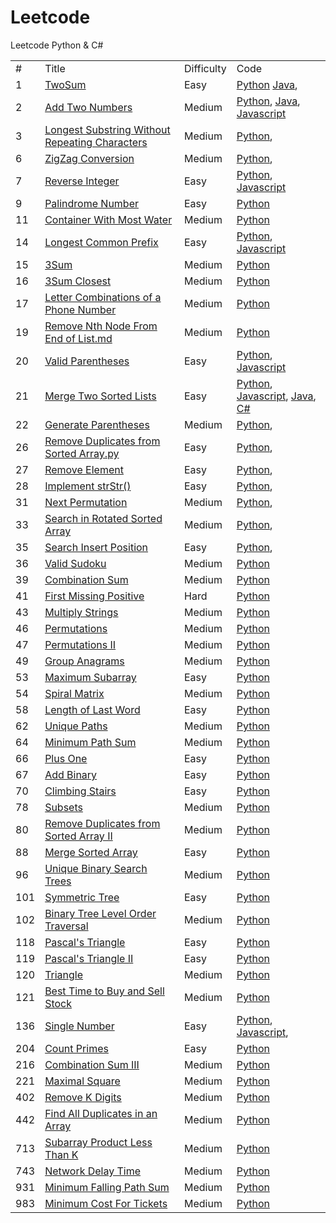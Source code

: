 # Leetcode
Leetcode Python & C#


<table>
<tr>
    <td>#</td>
    <td>Title</td>  
    <td>Difficulty</td>
    <td>Code</td>    
</tr>  
<tr>
    <td>1</td>    
    <td><a href="https://github.com/Eddie02582/Leetcode/blob/master/001_TwoSum.md">TwoSum</a></td> 
    <td>Easy</td>       
    <td><a href="https://github.com/Eddie02582/Leetcode/blob/master/Python/001_TwoSum.py">Python</a>
        <a href="https://github.com/Eddie02582/Leetcode/blob/master/Java/twoSum.java">Java</a>,
    </td>
</tr>
<tr>
    <td>2</td>    
    <td><a href="https://github.com/Eddie02582/Leetcode/blob/master/002_Add%20Two%20Numbers.md">Add Two Numbers</a></td>
    <td>Medium</td>  
    <td><a href="https://github.com/Eddie02582/Leetcode/blob/master/Python/002_Add%20Two%20Numbers.py">Python</a>,
        <a href="https://github.com/Eddie02582/Leetcode/blob/master/Java/addTwoNumbers.java">Java</a>,
        <a href="https://github.com/Eddie02582/Leetcode/blob/master/JavaScript/002_Add%20Two%20Numbers.js">Javascript</a>
    </td>    
</tr>
<tr>
    <td>3</td>    
    <td><a href="https://github.com/Eddie02582/Leetcode/blob/master/Longest%20Substring%20Without%20Repeating%20Characters.md">Longest Substring Without Repeating Characters</a></td>
    <td>Medium</td>  
    <td><a href="https://github.com/Eddie02582/Leetcode/blob/master/Python/Longest%20Substring%20Without%20Repeating%20Characters.py">Python</a>,
    </td>    
</tr>
<tr>
    <td>6</td>    
    <td><a href="https://github.com/Eddie02582/Leetcode/blob/master/006_ZigZag%20Conversion.md">ZigZag Conversion</a></td>
    <td>Medium</td>  
    <td><a href="https://github.com/Eddie02582/Leetcode/blob/master/Python/006%20ZigZag%20Conversion.py">Python</a>,
    </td>    
</tr>
<tr>
    <td>7</td>    
    <td><a href="https://github.com/Eddie02582/Leetcode/blob/master/007_Reverse%20Integer.md">Reverse Integer</a></td> 
    <td>Easy</td>  
    <td>
    <a href="https://github.com/Eddie02582/Leetcode/blob/master/Python/007_Reverse%20Integer.py">Python</a>,
    <a href="https://github.com/Eddie02582/Leetcode/blob/master/JavaScript/007_Reverse%20Integer.js">Javascript</a>
    </td>         
</tr>
<tr>
    <td>9</td>    
    <td><a href="https://github.com/Eddie02582/Leetcode/blob/master/009_Palindrome%20Number.md">Palindrome Number</a></td> 
    <td>Easy</td>  
    <td>
    <a href="https://github.com/Eddie02582/Leetcode/blob/master/Python/009_Palindrome%20Number.py">Python</a>   
    </td>         
</tr>
<tr>
    <td>11</td>    
    <td><a href="https://github.com/Eddie02582/Leetcode/blob/master/011_Container%20With%20Most%20Water.md">Container With Most Water</a></td> 
    <td>Medium</td>  
    <td>
    <a href="https://github.com/Eddie02582/Leetcode/blob/master/Python/011_Container%20With%20Most%20Water.py">Python</a>   
    </td>         
</tr>
<tr>
    <td>14</td>    
    <td><a href="https://github.com/Eddie02582/Leetcode/blob/master/014_Longest%20Common%20Prefix.md">Longest Common Prefix</a></td> 
    <td>Easy</td>  
    <td>
    <a href="https://github.com/Eddie02582/Leetcode/blob/master/Python/014_Longest%20Common%20Prefix.py">Python</a>, 
    <a href="https://github.com/Eddie02582/Leetcode/blob/master/JavaScript/014_Longest%20Common%20Prefix.js">Javascript</a>    
    </td>         
</tr>
<tr>
    <td>15</td>    
    <td><a href="https://github.com/Eddie02582/Leetcode/blob/master/015_3Sum.md">3Sum</a></td> 
    <td>Medium</td>  
    <td>
    <a href="https://github.com/Eddie02582/Leetcode/blob/master/Python/015_3Sum.py">Python</a></td>         
</tr>
<tr>
    <td>16</td>    
    <td><a href="https://github.com/Eddie02582/Leetcode/blob/master/016_3Sum%20Closest.md">3Sum Closest</a></td> 
    <td>Medium</td>  
    <td>
    <a href="https://github.com/Eddie02582/Leetcode/blob/master/Python/016_3Sum%20Closest.py">Python</a> 
    </td>         
</tr>
<tr>
    <td>17</td>    
    <td><a href="https://github.com/Eddie02582/Leetcode/blob/master/017_Letter%20Combinations%20of%20a%20Phone%20Number.md">Letter Combinations of a Phone Number</a></td> 
    <td>Medium</td>  
    <td>
    <a href="https://github.com/Eddie02582/Leetcode/blob/master/Python/017_Letter%20Combinations%20of%20a%20Phone%20Number.py">Python</a> 
    </td>         
</tr>
<tr>
    <td>19</td>    
    <td><a href="https://github.com/Eddie02582/Leetcode/blob/master/019_Remove%20Nth%20Node%20From%20End%20of%20List.md">Remove Nth Node From End of List.md</a></td> 
    <td>Medium</td>  
    <td>
    <a href="https://github.com/Eddie02582/Leetcode/blob/master/Python/019_Remove%20Nth%20Node%20From%20End%20of%20List.py">Python</a>     
    </td>         
</tr>
<tr>
    <td>20</td>    
    <td><a href="https://github.com/Eddie02582/Leetcode/blob/master/020_Valid%20Parentheses.md">Valid Parentheses</a></td> 
    <td>Easy</td>  
    <td>
    <a href="https://github.com/Eddie02582/Leetcode/blob/master/Python/020_Valid%20Parentheses.py">Python</a>, 
    <a href="https://github.com/Eddie02582/Leetcode/blob/master/JavaScript/020_Valid%20Parentheses.js">Javascript</a>    
    </td>         
</tr>
<tr>
    <td>21</td>    
    <td><a href="https://github.com/Eddie02582/Leetcode/blob/master/021_Merge%20Two%20Sorted%20Lists.md">Merge Two Sorted Lists</a></td> 
    <td>Easy</td>  
    <td>
    <a href="https://github.com/Eddie02582/Leetcode/blob/master/Python/021_Merge%20Two%20Sorted%20Lists.py">Python</a>, 
    <a href="https://github.com/Eddie02582/Leetcode/blob/master/JavaScript/021_Merge%20Two%20Sorted%20Lists.js">Javascript</a>,   
    <a href="https://github.com/Eddie02582/Leetcode/blob/master/Java/mergeTwoLists.java">Java</a>,   
    <a href="https://github.com/Eddie02582/Leetcode/blob/master/C%23/021_Merge%20Two%20Sorted%20Lists.cs">C#</a>      
    </td>         
</tr>
<tr>
    <td>22</td>    
    <td><a href="https://github.com/Eddie02582/Leetcode/blob/master/022_Generate%20Parentheses.md">Generate Parentheses</a></td> 
    <td>Medium</td>  
    <td>
    <a href="https://github.com/Eddie02582/Leetcode/blob/master/Python/Backtracking/022_Generate%20Parentheses.py">Python</a>, 
    </td>         
</tr>
<tr>
    <td>26</td>    
    <td><a href="https://github.com/Eddie02582/Leetcode/blob/master/026_%20Remove%20Duplicates%20from%20Sorted%20Array.md">Remove Duplicates from Sorted Array.py</a></td> 
    <td>Easy</td>  
    <td>
    <a href="https://github.com/Eddie02582/Leetcode/blob/master/Python/026_%20Remove%20Duplicates%20from%20Sorted%20Array.py">Python</a>,    
    </td>         
</tr>
<tr>
    <td>27</td>    
    <td><a href="https://github.com/Eddie02582/Leetcode/blob/master/027_Remove%20Element.md">Remove Element</a></td> 
    <td>Easy</td>  
    <td>
    <a href="https://github.com/Eddie02582/Leetcode/blob/master/Python/027_Remove%20Element.py">Python</a>,   
    </td>         
</tr>
<tr>
    <td>28</td>    
    <td><a href="https://github.com/Eddie02582/Leetcode/blob/master/028_Implement%20strStr.md">Implement strStr()</a></td> 
    <td>Easy</td>  
    <td>
    <a href="https://github.com/Eddie02582/Leetcode/blob/master/Python/028_Implement%20strStr().py">Python</a>,   
    </td>         
</tr>
<tr>
    <td>31</td>    
    <td><a href="https://github.com/Eddie02582/Leetcode/blob/master/031_Next_Permutation.md">Next Permutation</a></td> 
    <td>Medium</td>  
    <td>
    <a href="https://github.com/Eddie02582/Leetcode/blob/master/Python/031_Next%20Permutation.py">Python</a>,   
    </td>         
</tr>
<tr>
    <td>33</td>    
    <td><a href="https://github.com/Eddie02582/Leetcode/blob/master/033_Search%20in%20Rotated%20Sorted%20Array.md">Search in Rotated Sorted Array</a></td> 
    <td>Medium</td>  
    <td>
    <a href="https://github.com/Eddie02582/Leetcode/blob/master/Python/033_Search%20in%20Rotated%20Sorted%20Array.py">Python</a>,   
    </td>         
</tr>
<tr>
    <td>35</td>    
    <td><a href="https://github.com/Eddie02582/Leetcode/blob/master/035_Search%20Insert%20Position.md">Search Insert Position</a></td> 
    <td>Easy</td>  
    <td>
    <a href="https://github.com/Eddie02582/Leetcode/blob/master/Python/035_Search%20Insert%20Position.py">Python</a>,   
    </td>         
</tr>
<tr>
    <td>36</td>    
    <td><a href="https://github.com/Eddie02582/Leetcode/blob/master/036_Valid%20Sudoku.md">Valid Sudoku</a></td> 
    <td>Medium</td>  
    <td>
    <a href="https://github.com/Eddie02582/Leetcode/blob/master/Python/036_Valid%20Sudoku.py">Python</a>  
    </td>         
</tr>
<tr>
    <td>39</td>    
    <td><a href="https://github.com/Eddie02582/Leetcode/blob/master/039_Combination%20Sum.md">Combination Sum</a></td> 
    <td>Medium</td>  
    <td>
    <a href="https://github.com/Eddie02582/Leetcode/blob/master/Python/039_Combination%20Sum.py">Python</a>  
    </td>         
</tr>
<tr>
    <td>41</td>    
    <td><a href="https://github.com/Eddie02582/Leetcode/blob/master/041_First%20Missing%20Positive.md">First Missing Positive</a></td> 
    <td>Hard</td>  
    <td>
    <a href="https://github.com/Eddie02582/Leetcode/blob/master/Python/041_First%20Missing%20Positive.py">Python</a>  
    </td>         
</tr>
<tr>
    <td>43</td>    
    <td><a href="https://github.com/Eddie02582/Leetcode/blob/master/043_Multiply%20Strings.md">Multiply Strings</a></td> 
    <td>Medium</td>  
    <td>
    <a href="https://github.com/Eddie02582/Leetcode/blob/master/Python/043_Multiply%20Strings.py">Python</a>  
    </td>         
</tr>
<tr>
    <td>46</td>    
    <td><a href="https://github.com/Eddie02582/Leetcode/blob/master/046_Permutations.md">Permutations</a></td> 
    <td>Medium</td>  
    <td>
    <a href="https://github.com/Eddie02582/Leetcode/blob/master/Python/046_Permutations.py">Python</a>  
    </td>         
</tr>
<tr>
    <td>47</td>    
    <td><a href="https://github.com/Eddie02582/Leetcode/blob/master/047_Permutations%20II.md">Permutations II</a></td> 
    <td>Medium</td>  
    <td>
    <a href="https://github.com/Eddie02582/Leetcode/blob/master/Python/047_Permutations%20II.py">Python</a>  
    </td>         
</tr>
<tr>
    <td>49</td>    
    <td><a href="https://github.com/Eddie02582/Leetcode/blob/master/049_Group%20Anagrams.md">Group Anagrams</a></td> 
    <td>Medium</td>  
    <td>
    <a href="https://github.com/Eddie02582/Leetcode/blob/master/Python/049_Group%20Anagrams.py">Python</a>  
    </td>         
</tr>
<tr>
    <td>53</td>    
    <td><a href="https://github.com/Eddie02582/Leetcode/blob/master/053_Maximum%20Subarray.md">Maximum Subarray</a></td> 
    <td>Easy</td>  
    <td>
    <a href="https://github.com/Eddie02582/Leetcode/blob/master/Python/053_Maximum%20Subarray.py">Python</a>  
    </td>         
</tr>
<tr>
    <td>54</td>    
    <td><a href="https://github.com/Eddie02582/Leetcode/blob/master/054_Spiral%20Matrix.md">Spiral Matrix</a></td> 
    <td>Medium</td>  
    <td>
    <a href="https://github.com/Eddie02582/Leetcode/blob/master/Python/054_Spiral%20Matrix.py">Python</a>  
    </td>         
</tr>
<tr>
    <td>58</td>    
    <td><a href="https://github.com/Eddie02582/Leetcode/blob/master/058_Length%20of%20Last%20Word.md">Length of Last Word</a></td> 
    <td>Easy</td>  
    <td>
    <a href="https://github.com/Eddie02582/Leetcode/blob/master/Python/058_Length%20of%20Last%20Word.py">Python</a>  
    </td>         
</tr>
<tr>
    <td>62</td>    
    <td><a href="https://github.com/Eddie02582/Leetcode/blob/master/062_Unique%20Paths.md">Unique Paths</a></td> 
    <td>Medium</td>  
    <td>
    <a href="https://github.com/Eddie02582/Leetcode/blob/master/Python/062_Unique%20Paths.py">Python</a>  
    </td>         
</tr>
<tr>
    <td>64</td>    
    <td><a href="https://github.com/Eddie02582/Leetcode/blob/master/064_Minimum%20Path%20Sum.md">Minimum Path Sum</a></td> 
    <td>Medium</td>  
    <td>
    <a href="https://github.com/Eddie02582/Leetcode/blob/master/Python/064_Minimum%20Path%20Sum.py">Python</a>  
    </td>         
</tr>
<tr>
    <td>66</td>    
    <td><a href="https://github.com/Eddie02582/Leetcode/blob/master/066_Plus%20One.md">Plus One</a></td> 
    <td>Easy</td>  
    <td>
    <a href="https://github.com/Eddie02582/Leetcode/blob/master/Python/066_Plus%20One.py">Python</a>  
    </td>         
</tr>
<tr>
    <td>67</td>    
    <td><a href="https://github.com/Eddie02582/Leetcode/blob/master/067_Add%20Binary.md">Add Binary</a></td> 
    <td>Easy</td>  
    <td>
    <a href="https://github.com/Eddie02582/Leetcode/blob/master/Python/067_Add%20Binary.py">Python</a>  
    </td>         
</tr>
<tr>
    <td>70</td>    
    <td><a href="https://github.com/Eddie02582/Leetcode/blob/master/070_Climbing%20Stairs.md">Climbing Stairs</a></td> 
    <td>Easy</td>  
    <td>
    <a href="https://github.com/Eddie02582/Leetcode/blob/master/Python/070_Climbing%20Stairs.py">Python</a>  
    </td>         
</tr>
<tr>
    <td>78</td>    
    <td><a href="https://github.com/Eddie02582/Leetcode/blob/master/078_Subsets.md">Subsets</a></td> 
    <td>Medium</td>  
    <td>
    <a href="https://github.com/Eddie02582/Leetcode/blob/master/Python/078_Subsets.py">Python</a>  
    </td>         
</tr>

<tr>
    <td>80</td>    
    <td><a href="https://github.com/Eddie02582/Leetcode/blob/master/080_Remove%20Duplicates%20from%20Sorted%20Array%20II.md">Remove Duplicates from Sorted Array II</a></td> 
    <td>Medium</td>  
    <td>
    <a href="https://github.com/Eddie02582/Leetcode/blob/master/Python/080_Remove%20Duplicates%20from%20Sorted%20Array%20II.py">Python</a>  
    </td>         
</tr>
<tr>
    <td>88</td>    
    <td><a href="https://github.com/Eddie02582/Leetcode/blob/master/088_Merge%20Sorted%20Array.md">Merge Sorted Array</a></td> 
    <td>Easy</td>  
    <td>
    <a href="https://github.com/Eddie02582/Leetcode/blob/master/Python/088_Merge%20Sorted%20Array.py">Python</a>  
    </td>         
</tr>
<tr>
    <td>96</td>    
    <td><a href="https://github.com/Eddie02582/Leetcode/blob/master/096_Unique%20Binary%20Search%20Trees.md">Unique Binary Search Trees</a></td> 
    <td>Medium</td>  
    <td>
    <a href="https://github.com/Eddie02582/Leetcode/blob/master/Python/096_Unique%20Binary%20Search%20Trees.py">Python</a>  
    </td>         
</tr>
<tr>
    <td>101</td>    
    <td><a href="https://github.com/Eddie02582/Leetcode/blob/master/101_Symmetric%20Tree.md">Symmetric Tree</a></td> 
    <td>Easy</td>  
    <td>
    <a href="#">Python</a>  
    </td>         
</tr>
<tr>
    <td>102</td>    
    <td><a href="https://github.com/Eddie02582/Leetcode/blob/master/102_Binary%20Tree%20Level%20Order%20Traversal.md">Binary Tree Level Order Traversal</a></td> 
    <td>Medium</td>  
    <td>
    <a href="https://github.com/Eddie02582/Leetcode/blob/master/Python/102.%20Binary%20Tree%20Level%20Order%20Traversal.py">Python</a>  
    </td>         
</tr>
<tr>
    <td>118</td>    
    <td><a href="https://github.com/Eddie02582/Leetcode/blob/master/118_Pascal's%20Triangle.md">Pascal's Triangle</a></td> 
    <td>Easy</td>  
    <td>
    <a href="https://github.com/Eddie02582/Leetcode/blob/master/Python/118_Pascal's%20Triangle.py">Python</a>  
    </td>         
</tr>
<tr>
    <td>119</td>    
    <td><a href="https://github.com/Eddie02582/Leetcode/blob/master/119_Pascal's%20Triangle%20II.md">Pascal's Triangle II</a></td> 
    <td>Easy</td>  
    <td>
    <a href="https://github.com/Eddie02582/Leetcode/blob/master/Python/119_Pascal's%20Triangle%20II.py">Python</a>  
    </td>         
</tr>
<tr>
    <td>120</td>    
    <td><a href="https://github.com/Eddie02582/Leetcode/blob/master/120_Triangle.md">Triangle</a></td> 
    <td>Medium</td>  
    <td>
    <a href="#">Python</a>  
    </td>         
</tr>
<tr>
    <td>121</td>    
    <td><a href="https://github.com/Eddie02582/Leetcode/blob/master/121_Best%20Time%20to%20Buy%20and%20Sell%20Stock.md">Best Time to Buy and Sell Stock</a></td> 
    <td>Medium</td>  
    <td>
    <a href="https://github.com/Eddie02582/Leetcode/blob/master/Python/121_Best%20Time%20to%20Buy%20and%20Sell%20Stock.py">Python</a>  
    </td>         
</tr>
<tr>
    <td>136</td>    
    <td><a href="https://github.com/Eddie02582/Leetcode/blob/master/136_Single%20Number.md">Single Number</a></td> 
    <td>Easy</td>  
    <td>
        <a href="https://github.com/Eddie02582/Leetcode/blob/master/Python/136_Single%20Number.py">Python</a>, 
        <a href="https://github.com/Eddie02582/Leetcode/blob/master/JavaScript/136_Single%20Number.js">Javascript</a>, 
    </td>         
</tr>


<tr>
    <td>204</td>    
    <td><a href="https://github.com/Eddie02582/Leetcode/blob/master/204_Count%20Primes.md">Count Primes</a></td> 
    <td>Easy</td>  
    <td>
    <a href="https://github.com/Eddie02582/Leetcode/blob/master/Python/049_Group%20Anagrams.py">Python</a>
    </td>         
</tr>
<tr>
    <td>216</td>    
    <td><a href="https://github.com/Eddie02582/Leetcode/blob/master/216_Combination%20Sum%20III.md">Combination Sum III</a></td> 
    <td>Medium</td>  
    <td>
    <a href="https://github.com/Eddie02582/Leetcode/blob/master/Python/216_Combination%20Sum%20III.py">Python</a>
    </td>         
</tr>
<tr>
    <td>221</td>    
    <td><a href="https://github.com/Eddie02582/Leetcode/blob/master/221_Maximal%20Square.md">Maximal Square</a></td> 
    <td>Medium</td>  
    <td>
    <a href="https://github.com/Eddie02582/Leetcode/blob/master/Python/221_Maximal%20Square.py">Python</a>
    </td>         
</tr>
<tr>
    <td>402</td>    
    <td><a href="https://github.com/Eddie02582/Leetcode/blob/master/442_Find%20All%20Duplicates%20in%20an%20Array.md">Remove K Digits</a></td> 
    <td>Medium</td>  
    <td>
    <a href="https://github.com/Eddie02582/Leetcode/blob/master/Python/402_Remove%20K%20Digits.py">Python</a>
    </td>         
</tr>
<tr>
    <td>442</td>    
    <td><a href="https://github.com/Eddie02582/Leetcode/blob/master/442_Find%20All%20Duplicates%20in%20an%20Array.md">Find All Duplicates in an Array</a></td> 
    <td>Medium</td>  
    <td>
    <a href="https://github.com/Eddie02582/Leetcode/blob/master/Python/442_Find%20All%20Duplicates%20in%20an%20Array.py">Python</a>
    </td>         
</tr>
<tr>
    <td>713</td>    
    <td><a href="https://github.com/Eddie02582/Leetcode/blob/master/713_Subarray%20Product%20Less%20Than%20K.md">Subarray Product Less Than K</a></td> 
    <td>Medium</td>  
    <td>
    <a href="https://github.com/Eddie02582/Leetcode/blob/master/Python/713_Subarray%20Product%20Less%20Than%20K.py">Python</a>
    </td>         
</tr>
<tr>
    <td>743</td>    
    <td><a href="https://github.com/Eddie02582/Leetcode/blob/master/743_Network%20Delay%20Time.md">Network Delay Time</a></td> 
    <td>Medium</td>  
    <td>
    <a href="https://github.com/Eddie02582/Leetcode/blob/master/Python/743_Network%20Delay%20Time.py">Python</a>
    </td>         
</tr>
<tr>
    <td>931</td>    
    <td><a href="https://github.com/Eddie02582/Leetcode/blob/master/931_Minimum%20Falling%20Path%20Sum.md">Minimum Falling Path Sum</a></td> 
    <td>Medium</td>  
    <td>
    <a href="https://github.com/Eddie02582/Leetcode/blob/master/Python/931_Minimum%20Falling%20Path%20Sum.py">Python</a>
    </td>         
</tr>
<tr>
    <td>983</td>    
    <td><a href="https://github.com/Eddie02582/Leetcode/blob/master/983_Minimum%20Cost%20For%20Tickets.md">Minimum Cost For Tickets</a></td> 
    <td>Medium</td>  
    <td>
    <a href="https://github.com/Eddie02582/Leetcode/blob/master/Python/983_Minimum%20Cost%20For%20Tickets.py">Python</a>
    </td>         
</tr>
</table>


